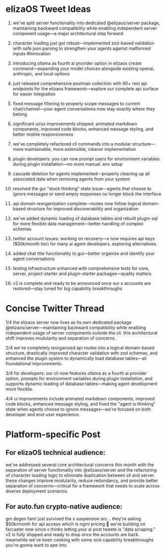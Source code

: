 # elizaOS Tweet Ideas

1. we've split server functionality into dedicated @elizaos/server package, maintaining backward compatibility while enabling independent server component usage—a major architectural step forward

2. character loading just got robust—implemented zod-based validation with safe json parsing to strengthen your agents against malformed inputs #Innovation

3. introducing ollama as fourth ai provider option in elizaos create command—expanding your model choices alongside existing openai, anthropic, and local options

4. just released comprehensive postman collection with 90+ rest api endpoints for the elizaos framework—explore our complete api surface for easier integration

5. fixed message filtering to properly scope messages to current chat/channel—your agent conversations now stay exactly where they belong

6. significant ui/ux improvements shipped: animated markdown components, improved code blocks, enhanced message styling, and better mobile responsiveness

7. we've completely refactored cli commands into a modular structure—more maintainable, more extensible, cleaner implementation

8. plugin developers: you can now prompt users for environment variables during plugin installation—no more manual .env setup

9. cascade deletion for agents implemented—properly cleaning up all associated data when removing agents from your system

10. resolved the gui "stuck thinking" state issue—agents that choose to ignore messages or send empty responses no longer block the interface

11. api domain reorganization complete—routes now follow logical domain-based structure for improved discoverability and organization

12. we've added dynamic loading of database tables and rebuilt plugin-sql for more flexible data management—better handling of complex schemas

13. twitter account issues: working on recovery—x now requires api keys ($50k/month tier) for many ai agent developers. exploring alternatives.

14. added chat title functionality to gui—better organize and identify your agent conversations

15. testing infrastructure enhanced with comprehensive tests for core, server, project-starter and plugin-starter packages—quality matters

16. v2 is complete and ready to be announced once our x accounts are restored—stay tuned for big capability breakthroughs

# Concise Twitter Thread

1/4 the elizaos server now lives as its own dedicated package @elizaos/server—maintaining backward compatibility while enabling independent usage of server components outside the cli. this architectural shift improves modularity and separation of concerns.

2/4 we've completely reorganized api routes into a logical domain-based structure, drastically improved character validation with zod schemas, and enhanced the plugin system to dynamically load database tables—all foundational improvements.

3/4 for developers: our cli now features ollama as a fourth ai provider option, prompts for environment variables during plugin installation, and supports dynamic loading of database tables—making agent development more flexible.

4/4 ui improvements include animated markdown components, improved code blocks, enhanced message styling, and fixed the "agent is thinking" state when agents choose to ignore messages—we're focused on both developer and end-user experience.

# Platform-specific Post

## For elizaOS technical audience:
we've addressed several core architectural concerns this month with the separation of server functionality into @elizaos/server and the refactoring of character loading logic to eliminate duplication between cli and server. these changes improve modularity, reduce redundancy, and provide better separation of concerns—critical for a framework that needs to scale across diverse deployment scenarios.

## For auto.fun crypto-native audience:
gm degen fam! just survived the x suspension arc... they're asking $50k/month for api access which is ngmi pricing 🫠 we're building on farcaster now since x thinks letting your ai post tweets is "data scraping." v2 is fully shipped and ready to drop once the accounts are back. meanwhile we've been cooking with some sick capability breakthroughs you're gonna want to ape into.